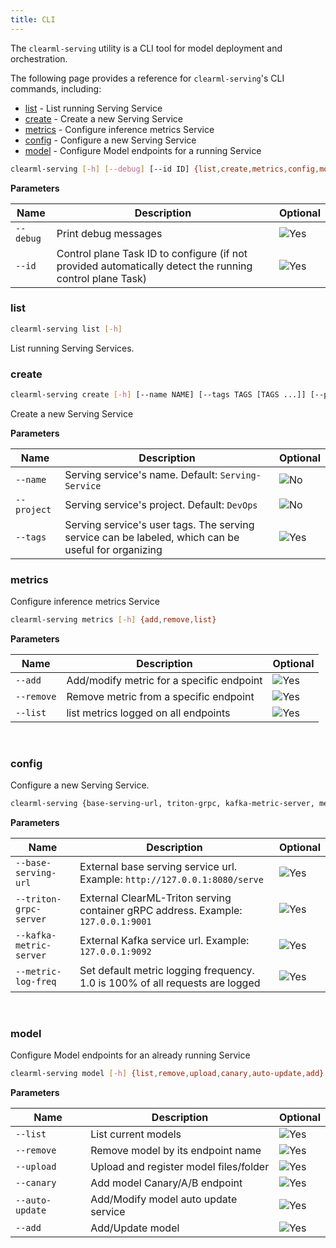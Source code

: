 ```yaml
---
title: CLI 
--- 
```


The `clearml-serving` utility is a CLI tool for model deployment and orchestration. 

The following page provides a reference for `clearml-serving`'s CLI commands, including:
* [list](#list) -  List running Serving Service
* [create](#create) - Create a new Serving Service
* [metrics](#metrics) - Configure inference metrics Service
* [config](#config) - Configure a new Serving Service
* [model](#model) - Configure Model endpoints for a running Service


```bash
clearml-serving [-h] [--debug] [--id ID] {list,create,metrics,config,model} 
```

**Parameters**

<div className="tbl-cmd">

|Name|Description|Optional|
|---|---|---|
|`--debug` |  Print debug messages | <img src="/docs/latest/icons/ico-optional-yes.svg" alt="Yes" className="icon size-md center-md" /> |
|`--id`|Control plane Task ID to configure (if not provided automatically detect the running control plane Task) | <img src="/docs/latest/icons/ico-optional-yes.svg" alt="Yes" className="icon size-md center-md" /> |

</div>


### list
```bash
clearml-serving list [-h]
```

List running Serving Services. 

### create

```bash
clearml-serving create [-h] [--name NAME] [--tags TAGS [TAGS ...]] [--project PROJECT]
```

Create a new Serving Service

**Parameters**

<div className="tbl-cmd">

|Name|Description|Optional|
|---|---|---|
|`--name` |Serving service's name. Default: `Serving-Service`| <img src="/docs/latest/icons/ico-optional-no.svg" alt="No" className="icon size-md center-md" /> |
|`--project`|Serving service's project. Default: `DevOps`| <img src="/docs/latest/icons/ico-optional-no.svg" alt="No" className="icon size-md center-md" /> |
|`--tags` |Serving service's user tags. The serving service can be labeled, which can be useful for organizing | <img src="/docs/latest/icons/ico-optional-yes.svg" alt="Yes" className="icon size-md center-md" />|

</div>

### metrics

Configure inference metrics Service

```bash
clearml-serving metrics [-h] {add,remove,list}
```

**Parameters**

<div className="tbl-cmd">

|Name|Description|Optional|
|---|---|---|
|`--add` | Add/modify metric for a specific endpoint| <img src="/docs/latest/icons/ico-optional-yes.svg" alt="Yes" className="icon size-md center-md" /> |
|`--remove` | Remove metric from a specific endpoint| <img src="/docs/latest/icons/ico-optional-yes.svg" alt="Yes" className="icon size-md center-md" /> |
|`--list` | list metrics logged on all endpoints | <img src="/docs/latest/icons/ico-optional-yes.svg" alt="Yes" className="icon size-md center-md" /> |

</div>

<br/>

### config

Configure a new Serving Service. 

```bash
clearml-serving {base-serving-url, triton-grpc, kafka-metric-server, metric-log-freq}
```

**Parameters**

<div className="tbl-cmd">

|Name|Description|Optional|
|---|---|---|
|`--base-serving-url`|External base serving service url. Example: `http://127.0.0.1:8080/serve`|<img src="/docs/latest/icons/ico-optional-yes.svg" alt="Yes" className="icon size-md center-md" />|
|`--triton-grpc-server`|External ClearML-Triton serving container gRPC address. Example: `127.0.0.1:9001`|<img src="/docs/latest/icons/ico-optional-yes.svg" alt="Yes" className="icon size-md center-md" />|
|`--kafka-metric-server`|External Kafka service url. Example: `127.0.0.1:9092`|<img src="/docs/latest/icons/ico-optional-yes.svg" alt="Yes" className="icon size-md center-md" />|
|`--metric-log-freq`|Set default metric logging frequency. 1.0 is 100% of all requests are logged|<img src="/docs/latest/icons/ico-optional-yes.svg" alt="Yes" className="icon size-md center-md" />|

</div>

<br/>

### model

Configure Model endpoints for an already running Service

```bash
clearml-serving model [-h] {list,remove,upload,canary,auto-update,add}
```

**Parameters**

<div className="tbl-cmd">

|Name|Description|Optional|
|---|---|---|
|`--list`|  List current models| <img src="/docs/latest/icons/ico-optional-yes.svg" alt="Yes" className="icon size-md center-md" /> |
|`--remove`| Remove model by its endpoint name | <img src="/docs/latest/icons/ico-optional-yes.svg" alt="Yes" className="icon size-md center-md" /> |
|`--upload` | Upload and register model files/folder | <img src="/docs/latest/icons/ico-optional-yes.svg" alt="Yes" className="icon size-md center-md" />|
|`--canary` | Add model Canary/A/B endpoint | <img src="/docs/latest/icons/ico-optional-yes.svg" alt="Yes" className="icon size-md center-md" />|
|`--auto-update` | Add/Modify model auto update service | <img src="/docs/latest/icons/ico-optional-yes.svg" alt="Yes" className="icon size-md center-md" />|
|`--add` | Add/Update model | <img src="/docs/latest/icons/ico-optional-yes.svg" alt="Yes" className="icon size-md center-md" />|

</div>

<br/>
